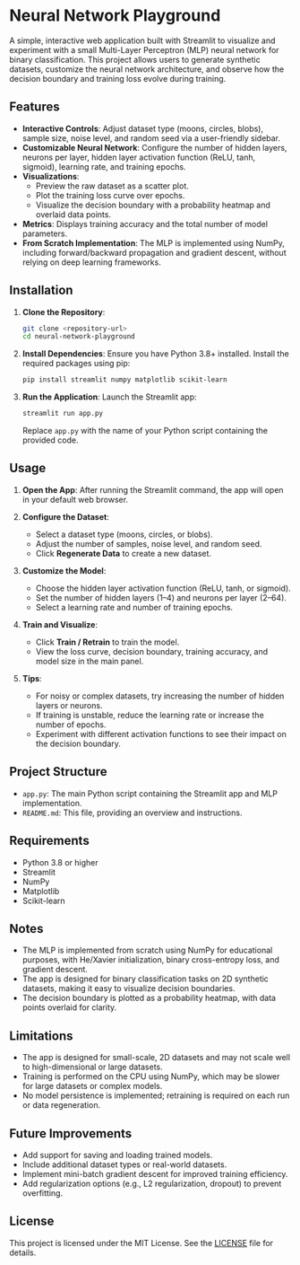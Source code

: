 # Neural Network Playground

A simple, interactive web application built with Streamlit to visualize and experiment with a small Multi-Layer Perceptron (MLP) neural network for binary classification. This project allows users to generate synthetic datasets, customize the neural network architecture, and observe how the decision boundary and training loss evolve during training.

## Features

- **Interactive Controls**: Adjust dataset type (moons, circles, blobs), sample size, noise level, and random seed via a user-friendly sidebar.
- **Customizable Neural Network**: Configure the number of hidden layers, neurons per layer, hidden layer activation function (ReLU, tanh, sigmoid), learning rate, and training epochs.
- **Visualizations**:
  - Preview the raw dataset as a scatter plot.
  - Plot the training loss curve over epochs.
  - Visualize the decision boundary with a probability heatmap and overlaid data points.
- **Metrics**: Displays training accuracy and the total number of model parameters.
- **From Scratch Implementation**: The MLP is implemented using NumPy, including forward/backward propagation and gradient descent, without relying on deep learning frameworks.

## Installation

1. **Clone the Repository**:
   ```bash
   git clone <repository-url>
   cd neural-network-playground
   ```

2. **Install Dependencies**:
   Ensure you have Python 3.8+ installed. Install the required packages using pip:
   ```bash
   pip install streamlit numpy matplotlib scikit-learn
   ```

3. **Run the Application**:
   Launch the Streamlit app:
   ```bash
   streamlit run app.py
   ```
   Replace `app.py` with the name of your Python script containing the provided code.

## Usage

1. **Open the App**:
   After running the Streamlit command, the app will open in your default web browser.

2. **Configure the Dataset**:
   - Select a dataset type (moons, circles, or blobs).
   - Adjust the number of samples, noise level, and random seed.
   - Click **Regenerate Data** to create a new dataset.

3. **Customize the Model**:
   - Choose the hidden layer activation function (ReLU, tanh, or sigmoid).
   - Set the number of hidden layers (1–4) and neurons per layer (2–64).
   - Select a learning rate and number of training epochs.

4. **Train and Visualize**:
   - Click **Train / Retrain** to train the model.
   - View the loss curve, decision boundary, training accuracy, and model size in the main panel.

5. **Tips**:
   - For noisy or complex datasets, try increasing the number of hidden layers or neurons.
   - If training is unstable, reduce the learning rate or increase the number of epochs.
   - Experiment with different activation functions to see their impact on the decision boundary.

## Project Structure

- `app.py`: The main Python script containing the Streamlit app and MLP implementation.
- `README.md`: This file, providing an overview and instructions.

## Requirements

- Python 3.8 or higher
- Streamlit
- NumPy
- Matplotlib
- Scikit-learn

## Notes

- The MLP is implemented from scratch using NumPy for educational purposes, with He/Xavier initialization, binary cross-entropy loss, and gradient descent.
- The app is designed for binary classification tasks on 2D synthetic datasets, making it easy to visualize decision boundaries.
- The decision boundary is plotted as a probability heatmap, with data points overlaid for clarity.

## Limitations

- The app is designed for small-scale, 2D datasets and may not scale well to high-dimensional or large datasets.
- Training is performed on the CPU using NumPy, which may be slower for large datasets or complex models.
- No model persistence is implemented; retraining is required on each run or data regeneration.

## Future Improvements

- Add support for saving and loading trained models.
- Include additional dataset types or real-world datasets.
- Implement mini-batch gradient descent for improved training efficiency.
- Add regularization options (e.g., L2 regularization, dropout) to prevent overfitting.

## License

This project is licensed under the MIT License. See the [LICENSE](LICENSE) file for details.